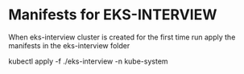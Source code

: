 # Manifests for EKS-INTERVIEW

When eks-interview cluster is created for the first time run apply the manifests in the eks-interview folder

kubectl apply -f ./eks-interview -n kube-system
